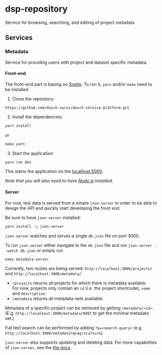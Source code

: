 # dsp-repository
Service for browsing, searching, and editing of project metadata


## Services

### Metadata

Service for providing users with project and dataset specific metadata.

#### Front-end

The front-end part is basing on [Svelte](https://svelte.dev). To run it, `yarn` and/or `make` need to be installed. 

1. Clone the repoistory:

```
https://github.com/dasch-swiss/dasch-service-platform.git
```


2. Install the dependencies:

```bash
yarn install
```

or

```bash
make yarn
```

3. Start the application:

```bash
yarn run dev
```

This starts the application on the [localhost:5000](http://localhost:5000).

*Note that you will also need to have [Node.js](https://nodejs.org) installed.*

#### Server

For now, test data is served from a simple `json-server` in order to be able to design the API and quickly start developing the front end.

Be sure to have `json-server` installed:

```bash
yarn install -g json-server
```

`json-server` watches and serves a single `db.json` file on port 3000.

To run `json-server` either navigate to the `db.json` file and run `json-server --watch db.json` or simply run
```bash
make metadata-server
```

Currently, two routes are being served: `http://localhost:3000/projects/` and `http://localhost:3000/metadata/`.
- `/projects` returns all projects for which there is metadata available.  
  For now, projects only contain an `id` (i.e. the project shortcode), `name` and `description`.
- `/metadata` returns all metadata-sets available.

Metadata of a specific project can be retrieved by getting `/metadata/<id>`. (E.g. `http://localhost:3000/metadata/9997` to get the minimal metadata set.)

Full text search can be performed by adding `?q=<search-query>` (e.g. `http://localhost:3000/metadata?q=agriculture`).

`json-server` also supports updating and deleting data. For more capabilities of `json-server`, see the [the docs](https://github.com/typicode/json-server).

